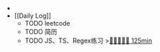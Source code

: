 -
- [[Daily Log]]
	- TODO leetcode
	- TODO 简历
	- TODO JS、TS、Regex练习 >[🍅🍅🍅🍅🍅 125min](#agenda-pomo://?t=f-1690859106249-1500%2Cf-1690862899704-1500%2Cf-1690865838594-1500%2Cf-1690868622357-1500%2Cf-1690871192961-1500)